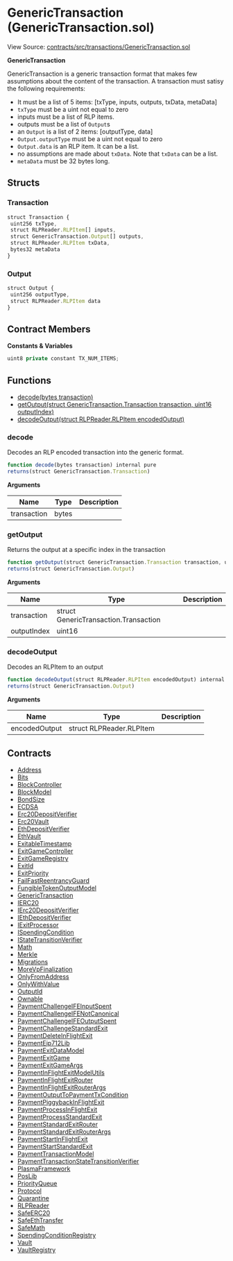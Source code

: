 # GenericTransaction (GenericTransaction.sol)

View Source: [contracts/src/transactions/GenericTransaction.sol](../../contracts/src/transactions/GenericTransaction.sol)

**GenericTransaction**

GenericTransaction is a generic transaction format that makes few assumptions about the
content of the transaction. A transaction must satisy the following requirements:
- It must be a list of 5 items: [txType, inputs, outputs, txData, metaData]
- `txType` must be a uint not equal to zero
- inputs must be a list of RLP items.
- outputs must be a list of `Output`s
- an `Output` is a list of 2 items: [outputType, data]
- `Output.outputType` must be a uint not equal to zero
- `Output.data` is an RLP item. It can be a list.
- no assumptions are made about `txData`. Note that `txData` can be a list.
- `metaData` must be 32 bytes long.

## Structs
### Transaction

```js
struct Transaction {
 uint256 txType,
 struct RLPReader.RLPItem[] inputs,
 struct GenericTransaction.Output[] outputs,
 struct RLPReader.RLPItem txData,
 bytes32 metaData
}
```

### Output

```js
struct Output {
 uint256 outputType,
 struct RLPReader.RLPItem data
}
```

## Contract Members
**Constants & Variables**

```js
uint8 private constant TX_NUM_ITEMS;

```

## Functions

- [decode(bytes transaction)](#decode)
- [getOutput(struct GenericTransaction.Transaction transaction, uint16 outputIndex)](#getoutput)
- [decodeOutput(struct RLPReader.RLPItem encodedOutput)](#decodeoutput)

### decode

Decodes an RLP encoded transaction into the generic format.

```js
function decode(bytes transaction) internal pure
returns(struct GenericTransaction.Transaction)
```

**Arguments**

| Name        | Type           | Description  |
| ------------- |------------- | -----|
| transaction | bytes |  | 

### getOutput

Returns the output at a specific index in the transaction

```js
function getOutput(struct GenericTransaction.Transaction transaction, uint16 outputIndex) internal pure
returns(struct GenericTransaction.Output)
```

**Arguments**

| Name        | Type           | Description  |
| ------------- |------------- | -----|
| transaction | struct GenericTransaction.Transaction |  | 
| outputIndex | uint16 |  | 

### decodeOutput

Decodes an RLPItem to an output

```js
function decodeOutput(struct RLPReader.RLPItem encodedOutput) internal pure
returns(struct GenericTransaction.Output)
```

**Arguments**

| Name        | Type           | Description  |
| ------------- |------------- | -----|
| encodedOutput | struct RLPReader.RLPItem |  | 

## Contracts

* [Address](Address.md)
* [Bits](Bits.md)
* [BlockController](BlockController.md)
* [BlockModel](BlockModel.md)
* [BondSize](BondSize.md)
* [ECDSA](ECDSA.md)
* [Erc20DepositVerifier](Erc20DepositVerifier.md)
* [Erc20Vault](Erc20Vault.md)
* [EthDepositVerifier](EthDepositVerifier.md)
* [EthVault](EthVault.md)
* [ExitableTimestamp](ExitableTimestamp.md)
* [ExitGameController](ExitGameController.md)
* [ExitGameRegistry](ExitGameRegistry.md)
* [ExitId](ExitId.md)
* [ExitPriority](ExitPriority.md)
* [FailFastReentrancyGuard](FailFastReentrancyGuard.md)
* [FungibleTokenOutputModel](FungibleTokenOutputModel.md)
* [GenericTransaction](GenericTransaction.md)
* [IERC20](IERC20.md)
* [IErc20DepositVerifier](IErc20DepositVerifier.md)
* [IEthDepositVerifier](IEthDepositVerifier.md)
* [IExitProcessor](IExitProcessor.md)
* [ISpendingCondition](ISpendingCondition.md)
* [IStateTransitionVerifier](IStateTransitionVerifier.md)
* [Math](Math.md)
* [Merkle](Merkle.md)
* [Migrations](Migrations.md)
* [MoreVpFinalization](MoreVpFinalization.md)
* [OnlyFromAddress](OnlyFromAddress.md)
* [OnlyWithValue](OnlyWithValue.md)
* [OutputId](OutputId.md)
* [Ownable](Ownable.md)
* [PaymentChallengeIFEInputSpent](PaymentChallengeIFEInputSpent.md)
* [PaymentChallengeIFENotCanonical](PaymentChallengeIFENotCanonical.md)
* [PaymentChallengeIFEOutputSpent](PaymentChallengeIFEOutputSpent.md)
* [PaymentChallengeStandardExit](PaymentChallengeStandardExit.md)
* [PaymentDeleteInFlightExit](PaymentDeleteInFlightExit.md)
* [PaymentEip712Lib](PaymentEip712Lib.md)
* [PaymentExitDataModel](PaymentExitDataModel.md)
* [PaymentExitGame](PaymentExitGame.md)
* [PaymentExitGameArgs](PaymentExitGameArgs.md)
* [PaymentInFlightExitModelUtils](PaymentInFlightExitModelUtils.md)
* [PaymentInFlightExitRouter](PaymentInFlightExitRouter.md)
* [PaymentInFlightExitRouterArgs](PaymentInFlightExitRouterArgs.md)
* [PaymentOutputToPaymentTxCondition](PaymentOutputToPaymentTxCondition.md)
* [PaymentPiggybackInFlightExit](PaymentPiggybackInFlightExit.md)
* [PaymentProcessInFlightExit](PaymentProcessInFlightExit.md)
* [PaymentProcessStandardExit](PaymentProcessStandardExit.md)
* [PaymentStandardExitRouter](PaymentStandardExitRouter.md)
* [PaymentStandardExitRouterArgs](PaymentStandardExitRouterArgs.md)
* [PaymentStartInFlightExit](PaymentStartInFlightExit.md)
* [PaymentStartStandardExit](PaymentStartStandardExit.md)
* [PaymentTransactionModel](PaymentTransactionModel.md)
* [PaymentTransactionStateTransitionVerifier](PaymentTransactionStateTransitionVerifier.md)
* [PlasmaFramework](PlasmaFramework.md)
* [PosLib](PosLib.md)
* [PriorityQueue](PriorityQueue.md)
* [Protocol](Protocol.md)
* [Quarantine](Quarantine.md)
* [RLPReader](RLPReader.md)
* [SafeERC20](SafeERC20.md)
* [SafeEthTransfer](SafeEthTransfer.md)
* [SafeMath](SafeMath.md)
* [SpendingConditionRegistry](SpendingConditionRegistry.md)
* [Vault](Vault.md)
* [VaultRegistry](VaultRegistry.md)
